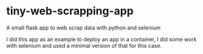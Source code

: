 # tiny-web-scrapping-app
A small flask app to web scrap data with python and selenium

I did this app as an example to deploy an app in a container, I did some work with selenium and used a minimal version of that for this case.
